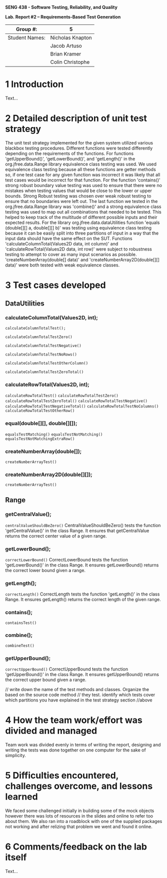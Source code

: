 **SENG 438 - Software Testing, Reliability, and Quality**

**Lab. Report \#2 – Requirements-Based Test Generation**

| Group \#:      |  5  |
| -------------- | --- |
| Student Names: |  Nicholas Knapton   |
|                |  Jacob Artuso   |
|                |  Brian Kramer  |
|                |  Colin Christophe   |

# 1 Introduction

Text…

# 2 Detailed description of unit test strategy

The unit test strategy implemented for the given system utilized various blackbox testing procedures. Different functions were tested differently depending on the requirements of the functions. For functions 'getUpperBound()', 'getLowerBound()', and 'getLength()' in the org.jfree.data.Range library equivalence class testing was used. We used equivalence class testing because all these functions are getter methods so, if one test case for any given function was incorrect it was likely that all test cases would be incorrect for that function. For the function 'contains()' strong robust boundary value testing was used to ensure that there were no mistakes when testing values that would be close to the lower or upper bounds. Strong Robust testing was chosen over weak robust testing to ensure that no boundaries were left out. The last function we tested in the org.jfree.data.Range library was 'combine()' and a strong equivalence class testing was used to map
out all combinations that needed to be tested. This helped to keep track of the multitude of different possible inputs and their expected results. For the library org.jfree.data.dataUtilities function 'equals (double[][] a, double[][] b)' was testing using equivalence class testing because it can be easily split into three partitions of input in a way that the input data should have the same effect on the SUT. Functions 'calculateColumnTotal(Values2D data, int column)' and 'calculateRowTotal(Values2D data, int row)' were subject to robustness testing to attempt to cover as many input scenarios as possible. 'createNumberArray(double[] data)' and 'createNumberArray2D(double[][] data)' were both tested with weak equivalence classes.

# 3 Test cases developed

## DataUtilities

### calculateColumnTotal(Values2D, int);
`calculateColumnTotalTest();`

`calculateColumnTotalTestZero()`

`calculateColumnTotalTestNegative()`

`calculateColumnTotalTestNoRows()`

`calculateColumnTotalTestOtherColumn()`

`calculateColumnTotalTestZeroTotal()`

### calculateRowTotal(Values2D, int);
`calculateRowTotalTest()`
`calculateRowTotalTestZero()`
`calculateRowTotalTestZeroTotal()`
`calculateRowTotalTestNegative()`
`calculateRowTotalTestNegativeTotal()`
`calculateRowTotalTestNoColumns()`
`calculateRowTotalTestOtherRow()`

### equal(double[][], double[][]);
`equalsTestMatching()`
`equalsTestNotMatching()`
`equalsTestNotMatchingExtraRow()`

### createNumberArray(double[]);
`createNumberArrayTest()`

### createNumberArray2D(double[][]);
`createNumberArrayTest()`

## Range

### getCentralValue();
`centralValueShouldBeZero()`
CentralValueShouldBeZero() tests the function 'getCentralValue()' in the class Range. It ensures that getCentralValue returns the correct center value of a given range.

### getLowerBound();
`correctLowerBound()`
 CorrectLowerBound tests the function 'getLowerBound()' in the class Range. It ensures getLowerBound() returns the correct lower bound given a range.

### getLength();
`correctLength()`
CorrectLength tests the function 'getLength()' in the class Range. It ensures getLength() returns the correct length of the given range.

### contains();
`containsTest()`

### combine();
`combineTest()`

### getUpperBound();
`correctUpperBound()`
CorrectUpperBound tests the function 'getUpperBound()' in the class Range. It ensures getUpperBound() returns the correct upper bound given a range.

// write down the name of the test methods and classes. Organize the based on
the source code method // they test. identify which tests cover which partitions
you have explained in the test strategy section //above

# 4 How the team work/effort was divided and managed
Team work was divided evenly in terms of writing the report, designing and writing the tests was done together on one computer for the sake of simplicity.

# 5 Difficulties encountered, challenges overcome, and lessons learned
We faced some challenged initially in building some of the mock objects however there was lots of resources in the slides and online to refer too about them. We also ran into a roadblock with one of the supplied packages not working and after relizing that problem we went and found it online. 

# 6 Comments/feedback on the lab itself

Text…
